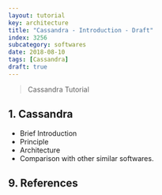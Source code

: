 ```yaml
---
layout: tutorial
key: architecture
title: "Cassandra - Introduction - Draft"
index: 3256
subcategory: softwares
date: 2018-08-10
tags: [Cassandra]
draft: true
---
```


> Cassandra Tutorial

## 1. Cassandra
* Brief Introduction
* Principle
* Architecture
* Comparison with other similar softwares.


## 9. References
